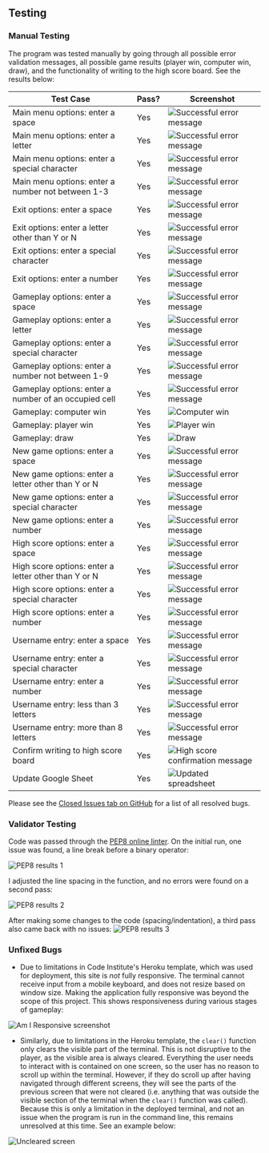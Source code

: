 ## Testing 

### Manual Testing
The program was tested manually by going through all possible error validation messages, all possible game results (player win, computer win, draw), and the functionality of writing to the high score board. See the results below:

| Test Case | Pass? | Screenshot |
|-----------|-------|------------|
|Main menu options: enter a space|Yes|![Successful error message](documentation/testing/main_menu_space.png)|
|Main menu options: enter a letter|Yes|![Successful error message](documentation/testing/main_menu_letter.png)|
|Main menu options: enter a special character|Yes|![Successful error message](documentation/testing/main_menu_special_character.png)|
|Main menu options: enter a number not between 1-3|Yes|![Successful error message](documentation/testing/main_menu_number.png)|
|Exit options: enter a space|Yes|![Successful error message](documentation/testing/exit_space.png)|
|Exit options: enter a letter other than Y or N|Yes|![Successful error message](documentation/testing/exit_letter.png)|
|Exit options: enter a special character|Yes|![Successful error message](documentation/testing/exit_special_character.png)|
|Exit options: enter a number|Yes|![Successful error message](documentation/testing/exit_number.png)|
|Gameplay options: enter a space|Yes|![Successful error message](documentation/testing/gameplay_space.png)|
|Gameplay options: enter a letter|Yes|![Successful error message](documentation/testing/gameplay_letter.png)|
|Gameplay options: enter a special character|Yes|![Successful error message](documentation/testing/gameplay_special_character.png)|
|Gameplay options: enter a number not between 1-9|Yes|![Successful error message](documentation/testing/gameplay_number.png)|
|Gameplay options: enter a number of an occupied cell|Yes|![Successful error message](documentation/testing/gameplay_occupied.png)|
|Gameplay: computer win|Yes|![Computer win](documentation/testing/computer_win.png)
|Gameplay: player win|Yes|![Player win](documentation/testing/player_win.png)
|Gameplay: draw|Yes|![Draw](documentation/testing/draw.png)
|New game options: enter a space|Yes|![Successful error message](documentation/testing/new_game_space.png)|
|New game options: enter a letter other than Y or N|Yes|![Successful error message](documentation/testing/new_game_letter.png)|
|New game options: enter a special character|Yes|![Successful error message](documentation/testing/new_game_special_character.png)|
|New game options: enter a number|Yes|![Successful error message](documentation/testing/new_game_number.png)|
|High score options: enter a space|Yes|![Successful error message](documentation/testing/high_score_space.png)|
|High score options: enter a letter other than Y or N|Yes|![Successful error message](documentation/testing/high_score_letter.png)|
|High score options: enter a special character|Yes|![Successful error message](documentation/testing/high_score_special_character.png)|
|High score options: enter a number|Yes|![Successful error message](documentation/testing/high_score_number.png)|
|Username entry: enter a space|Yes|![Successful error message](documentation/testing/username_space.png)|
|Username entry: enter a special character|Yes|![Successful error message](documentation/testing/username_special_character.png)|
|Username entry: enter a number|Yes|![Successful error message](documentation/testing/username_number.png)|
|Username entry: less than 3 letters|Yes|![Successful error message](documentation/testing/username_letter3.png)|
|Username entry: more than 8 letters|Yes|![Successful error message](documentation/testing/username_letter8.png)|
|Confirm writing to high score board|Yes|![High score confirmation message](documentation/testing/high_score_confirmation.png)|
|Update Google Sheet|Yes|![Updated spreadsheet](documentation/testing/high_score_sheet.png)

Please see the [Closed Issues tab on GitHub](https://github.com/StephHjar/tic-tac-toe/issues?q=is%3Aissue+is%3Aclosed) for a list of all resolved bugs.

### Validator Testing 
Code was passed through the [PEP8 online linter](http://pep8online.com/). On the initial run, one issue was found, a line break before a binary operator:

![PEP8 results 1](documentation/testing/pep8_result1.png)

I adjusted the line spacing in the function, and no errors were found on a second pass:

![PEP8 results 2](documentation/testing/pep8_result2.png)

After making some changes to the code (spacing/indentation), a third pass also came back with no issues:
![PEP8 results 3](documentation/testing/pep8_result3.png)


### Unfixed Bugs

- Due to limitations in Code Institute's Heroku template, which was used for deployment, this site is *not* fully responsive. The terminal cannot receive input from a mobile keyboard, and does not resize based on window size. Making the application fully responsive was beyond the scope of this project. This shows responsiveness during various stages of gameplay: 

![Am I Responsive screenshot](documentation/testing/amiresponsive.png)


- Similarly, due to limitations in the Heroku template, the `clear()` function only clears the visible part of the terminal. 
This is not disruptive to the player, as the visible area is always cleared. Everything the user needs to interact with is contained on one screen, so the user has no reason to scroll up within the terminal. 
However, if they do scroll up after having navigated through different screens, they will see the parts of the previous screen that were not cleared (i.e. anything that was outside the visible section of the terminal when the `clear()` function was called). Because this is only a limitation in the deployed terminal, and not an issue when the program is run in the command line, this remains unresolved at this time. See an example below: 

![Uncleared screen](documentation/testing/clear_screen.png)